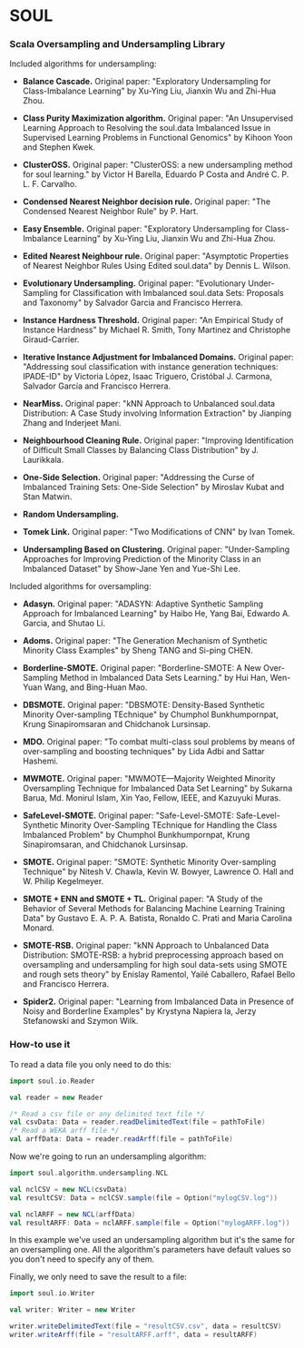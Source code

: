 # SOUL
### Scala Oversampling and Undersampling Library

Included algorithms for undersampling:

* **Balance Cascade.** Original paper: "Exploratory Undersampling for Class-Imbalance Learning" by Xu-Ying Liu, Jianxin Wu and Zhi-Hua Zhou.

* **Class Purity Maximization algorithm.** Original paper: "An Unsupervised Learning Approach to Resolving the soul.data Imbalanced Issue in Supervised Learning Problems in Functional Genomics" by Kihoon Yoon and Stephen Kwek.

* **ClusterOSS.** Original paper: "ClusterOSS: a new undersampling method for soul learning." by Victor H Barella, Eduardo P Costa and André C. P. L. F. Carvalho.

* **Condensed Nearest Neighbor decision rule.** Original paper: "The Condensed Nearest Neighbor Rule" by P. Hart.

* **Easy Ensemble.** Original paper: "Exploratory Undersampling for Class-Imbalance Learning" by Xu-Ying Liu, Jianxin Wu and Zhi-Hua Zhou.

* **Edited Nearest Neighbour rule.** Original paper: "Asymptotic Properties of Nearest Neighbor Rules Using Edited soul.data" by Dennis L. Wilson.

* **Evolutionary Undersampling.** Original paper: "Evolutionary Under-Sampling for Classification with Imbalanced soul.data Sets: Proposals and Taxonomy" by Salvador Garcia and Francisco Herrera.

* **Instance Hardness Threshold.** Original paper: "An Empirical Study of Instance Hardness" by Michael R. Smith, Tony Martinez and Christophe Giraud-Carrier.

* **Iterative Instance Adjustment for Imbalanced Domains.** Original paper: "Addressing soul classification with instance generation techniques: IPADE-ID" by Victoria López, Isaac Triguero, Cristóbal J. Carmona, Salvador García and Francisco Herrera.

* **NearMiss.** Original paper: "kNN Approach to Unbalanced soul.data Distribution: A Case Study involving Information Extraction" by Jianping Zhang and Inderjeet Mani.

* **Neighbourhood Cleaning Rule.** Original paper: "Improving Identification of Difficult Small Classes by Balancing Class Distribution" by J. Laurikkala.

* **One-Side Selection.** Original paper: "Addressing the Curse of Imbalanced Training Sets: One-Side Selection" by Miroslav Kubat and Stan Matwin.

* **Random Undersampling.**

* **Tomek Link.** Original paper: "Two Modifications of CNN" by Ivan Tomek.

* **Undersampling Based on Clustering.** Original paper: "Under-Sampling Approaches for Improving Prediction of the Minority Class in an Imbalanced Dataset" by Show-Jane Yen and Yue-Shi Lee.

Included algorithms for oversampling:

* **Adasyn.** Original paper: "ADASYN: Adaptive Synthetic Sampling Approach for Imbalanced Learning" by Haibo He, Yang Bai, Edwardo A. Garcia, and Shutao Li.

* **Adoms.** Original paper: "The Generation Mechanism of Synthetic Minority Class Examples" by Sheng TANG and Si-ping CHEN.

* **Borderline-SMOTE.** Original paper: "Borderline-SMOTE: A New Over-Sampling Method in Imbalanced Data Sets Learning." by Hui Han, Wen-Yuan Wang, and Bing-Huan Mao.

* **DBSMOTE.** Original paper: "DBSMOTE: Density-Based Synthetic Minority Over-sampling TEchnique" by Chumphol Bunkhumpornpat,  Krung Sinapiromsaran and Chidchanok Lursinsap.

* **MDO.** Original paper: "To combat multi-class soul problems by means of over-sampling and boosting techniques" by Lida Adbi and Sattar Hashemi.

* **MWMOTE.** Original paper: "MWMOTE—Majority Weighted Minority Oversampling Technique for Imbalanced Data Set Learning" by Sukarna Barua, Md. Monirul Islam, Xin Yao, Fellow, IEEE, and Kazuyuki Muras.

* **SafeLevel-SMOTE.** Original paper: "Safe-Level-SMOTE: Safe-Level-Synthetic Minority Over-Sampling TEchnique for Handling the Class Imbalanced Problem" by Chumphol Bunkhumpornpat, Krung Sinapiromsaran, and Chidchanok Lursinsap.

* **SMOTE.** Original paper: "SMOTE: Synthetic Minority Over-sampling Technique" by Nitesh V. Chawla, Kevin W. Bowyer, Lawrence O. Hall and W. Philip Kegelmeyer.

* **SMOTE + ENN and SMOTE + TL.** Original paper: "A Study of the Behavior of Several Methods for Balancing Machine Learning Training Data" by Gustavo E. A. P. A. Batista, Ronaldo C. Prati and Maria Carolina Monard.

* **SMOTE-RSB.** Original paper: "kNN Approach to Unbalanced Data Distribution: SMOTE-RSB: a hybrid preprocessing approach based on oversampling and undersampling for high soul data-sets using SMOTE and rough sets theory" by Enislay Ramentol, Yailé Caballero, Rafael Bello and Francisco Herrera.

* **Spider2.** Original paper: "Learning from Imbalanced Data in Presence of Noisy and Borderline Examples" by Krystyna Napiera la, Jerzy Stefanowski and Szymon Wilk.

### How-to use it

To read a data file you only need to do this:

```scala
import soul.io.Reader

val reader = new Reader

/* Read a csv file or any delimited text file */
val csvData: Data = reader.readDelimitedText(file = pathToFile)
/* Read a WEKA arff file */
val arffData: Data = reader.readArff(file = pathToFile)
```

Now we're going to run an undersampling algorithm:

```scala
import soul.algorithm.undersampling.NCL

val nclCSV = new NCL(csvData)
val resultCSV: Data = nclCSV.sample(file = Option("mylogCSV.log"))

val nclARFF = new NCL(arffData)
val resultARFF: Data = nclARFF.sample(file = Option("mylogARFF.log"))
```

In this example we've used an undersampling algorithm but it's the same for an oversampling one. All the algorithm's parameters have default values so you don't need to specify any of them.

Finally, we only need to save the result to a file: 

```scala
import soul.io.Writer

val writer: Writer = new Writer

writer.writeDelimitedText(file = "resultCSV.csv", data = resultCSV)
writer.writeArff(file = "resultARFF.arff", data = resultARFF)
```